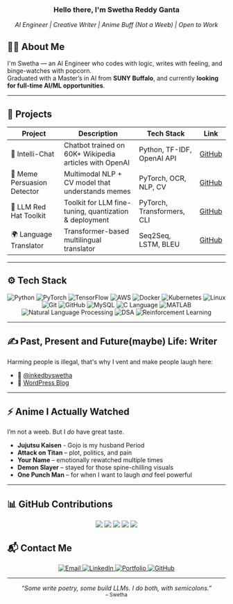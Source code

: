 <h3 align="center">Hello there, I'm Swetha Reddy Ganta</h3>

<p align="center">
  <em>AI Engineer | Creative Writer | Anime Buff (Not a Weeb) | Open to Work</em>
</p>



## 👩‍💻 About Me

I'm Swetha — an AI Engineer who codes with logic, writes with feeling, and binge-watches with popcorn.  
Graduated with a Master’s in AI from **SUNY Buffalo**, and currently **looking for full-time AI/ML opportunities**.

---

## 🧠 Projects

| Project | Description | Tech Stack | Link |
|--------|-------------|------------|------|
| 🤖 Intelli-Chat | Chatbot trained on 60K+ Wikipedia articles with OpenAI | Python, TF-IDF, OpenAI API | [GitHub](https://github.com/swethareddyganta/intelli-chat) |
| 🧠 Meme Persuasion Detector | Multimodal NLP + CV model that understands memes | PyTorch, OCR, NLP, CV | [GitHub](https://github.com/swethareddyganta/MemePersuasionDetection) |
| 🧰 LLM Red Hat Toolkit | Toolkit for LLM fine-tuning, quantization & deployment | PyTorch, Transformers, CLI | [GitHub](https://github.com/swethareddyganta/LLM_Redhat_Toolkit) |
| 🌍 Language Translator | Transformer-based multilingual translator | Seq2Seq, LSTM, BLEU | [GitHub](https://github.com/swethareddyganta/Language-Translation) |

---

## ⚙️ Tech Stack

<p align="center">
  <img src="https://img.shields.io/badge/Python-3776AB?style=flat&logo=python&logoColor=white" title="Python" />
  <img src="https://img.shields.io/badge/PyTorch-EE4C2C?style=flat&logo=pytorch&logoColor=white" title="PyTorch" />
  <img src="https://img.shields.io/badge/TensorFlow-FF6F00?style=flat&logo=tensorflow&logoColor=white" title="TensorFlow" />
  <img src="https://img.shields.io/badge/AWS-232F3E?style=flat&logo=amazon-aws&logoColor=white" title="AWS" />
  <img src="https://img.shields.io/badge/Docker-2496ED?style=flat&logo=docker&logoColor=white" title="Docker" />
  <img src="https://img.shields.io/badge/Kubernetes-326CE5?style=flat&logo=kubernetes&logoColor=white" title="Kubernetes" />
  <img src="https://img.shields.io/badge/Linux-FCC624?style=flat&logo=linux&logoColor=black" title="Linux" />
  <img src="https://img.shields.io/badge/Git-F05032?style=flat&logo=git&logoColor=white" title="Git" />
  <img src="https://img.shields.io/badge/GitHub-181717?style=flat&logo=github&logoColor=white" title="GitHub" />
  <img src="https://img.shields.io/badge/MySQL-003B57?style=flat&logo=mysql&logoColor=white" title="MySQL" />
  <img src="https://img.shields.io/badge/C-00599C?style=flat&logo=c&logoColor=white" title="C Language" />
  <img src="https://img.shields.io/badge/MATLAB-0076A8?style=flat&logo=Mathworks&logoColor=white" title="MATLAB" />
  <img src="https://img.shields.io/badge/NLP-%234285F4?style=flat&logo=google&logoColor=white" title="Natural Language Processing" />
  <img src="https://img.shields.io/badge/Data%20Structures%20%26%20Algorithms-6A5ACD?style=flat&logo=codeforces&logoColor=white" title="DSA" />
  <img src="https://img.shields.io/badge/Reinforcement%20Learning-008080?style=flat&logo=OpenAI&logoColor=white" title="Reinforcement Learning" />
</p>

---

## ✍️ Past, Present and Future(maybe) Life: Writer

Harming people is illegal, that's why I vent and make people laugh here:  
- 📸 [@inkedbyswetha](https://www.instagram.com/inkedbyswetha)  
- 📝 [WordPress Blog](https://quora952826839.wordpress.com)

---

## ⚡️ Anime I Actually Watched

I’m not a weeb. But I *do* have great taste.

- **Jujutsu Kaisen** - Gojo is my husband Period
- **Attack on Titan** – plot, politics, and pain  
- **Your Name** – emotionally rewatched multiple times  
- **Demon Slayer** – stayed for those spine-chilling visuals  
- **One Punch Man** – for when I want to laugh *and* feel powerful

---

## 📊 GitHub Contributions

<p align="center">
  <img src="https://github-profile-summary-cards.vercel.app/api/cards/profile-details?username=swethareddyganta&theme=github_dark" />
  <img src="https://github-profile-summary-cards.vercel.app/api/cards/repos-per-language?username=swethareddyganta&theme=github_dark" />
  <img src="https://github-profile-summary-cards.vercel.app/api/cards/most-commit-language?username=swethareddyganta&theme=github_dark" />
  <img src="https://github-profile-summary-cards.vercel.app/api/cards/stats?username=swethareddyganta&theme=github_dark" />
  <img src="https://github-profile-summary-cards.vercel.app/api/cards/productive-time?username=swethareddyganta&theme=github_dark&utcOffset=5" />
</p>

## 📬 Contact Me

<p align="center">
  <a href="mailto:swethaganta0408@gmail.com">
    <img src="https://img.shields.io/badge/Email-D14836?style=for-the-badge&logo=gmail&logoColor=white" alt="Email" />
  </a>
  <a href="https://linkedin.com/in/swetha-reddy-ganta">
    <img src="https://img.shields.io/badge/LinkedIn-0A66C2?style=for-the-badge&logo=linkedin&logoColor=white" alt="LinkedIn" />
  </a>
  <a href="https://swethareddyganta.com">
    <img src="https://img.shields.io/badge/Portfolio-121212?style=for-the-badge&logo=vercel&logoColor=white" alt="Portfolio" />
  </a>
  <a href="https://github.com/swethareddyganta">
    <img src="https://img.shields.io/badge/GitHub-181717?style=for-the-badge&logo=github&logoColor=white" alt="GitHub" />
  </a>
</p>

---

<p align="center">
  <em>“Some write poetry, some build LLMs. I do both, with semicolons.”</em><br/>
  <sub>– Swetha</sub>
</p>
